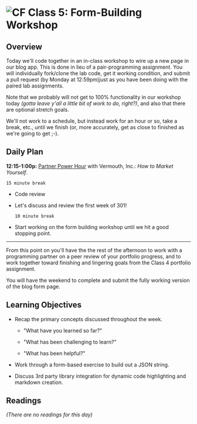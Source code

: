 ![CF](https://i.imgur.com/7v5ASc8.png)  Class 5: Form-Building Workshop
=======
## Overview
<!-- Provide a general overview of the daily concepts and processes that will be covered in lectures and labs -->

Today we'll code together in an in-class workshop to wire up a new page in our blog app. This is done in lieu of a pair-programming assignment. You will individually fork/clone the lab code, get it working condition, and submit a pull request (by Monday at 12:59pm)just as you have been doing with the paired lab assignments.

Note that we probably will not get to 100% functionality in our workshop today *(gotta leave y'all a little bit of work to do, right?)*, and also that there are optional stretch goals.

We'll not work to a schedule, but instead work for an hour or so, take a break, etc., until we finish (or, more accurately, get as close to finished as we're going to get ;-).

## Daily Plan

**12:15-1:00p:** [Partner Power Hour](https://www.eventbrite.com/e/partner-power-hour-how-to-market-yourself-tickets-37815151135) with Vermouth, Inc.: *How to Market Yourself*.

  ```15 minute break```

- Code review

- Let's discuss and review the first week of 301!

  ```10 minute break```

- Start working on the form building workshop until we hit a good stopping point.

---

From this point on you'll have the the rest of the afternoon to work with a programming partner on a peer review of your portfolio progress, and to work together toward finishing and lingering goals from the Class 4 portfolio assignment.

You will have the weekend to complete and submit the fully working version of the blog form page.


## Learning Objectives
<!--
ABCD:
  Audience: Program participants
  Behavior: Expected learning/behavior changes/results
  Condition:
    Circumstances that lead to change/result
    When change/result are expected to occur
  Degree: How much change occurs (%) for how many participants (#)
-->

* Recap the primary concepts discussed throughout the week.

    * "What have you learned so far?"

    * "What has been challenging to learn?"

    * "What has been helpful?"

* Work through a form-based exercise to build out a JSON string.

* Discuss 3rd party library integration for dynamic code highlighting and markdown creation.

## Readings
<!-- List of readings required for this content; readings being completed by the start of this lecture -->

*(There are no readings for this day)*
